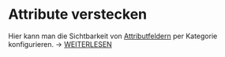 # Attribute verstecken

Hier kann man die Sichtbarkeit von [Attributfeldern](../../../grundlagen/attributfelder.md) per Kategorie konfigurieren. → [WEITERLESEN](../../../grundlagen/attributfelder.md)
